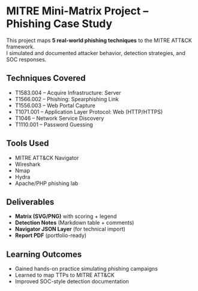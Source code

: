 # MITRE Mini-Matrix Project – Phishing Case Study

This project maps **5 real-world phishing techniques** to the MITRE ATT&CK framework.  
I simulated and documented attacker behavior, detection strategies, and SOC responses.

## Techniques Covered
- T1583.004 – Acquire Infrastructure: Server
- T1566.002 – Phishing: Spearphishing Link
- T1556.003 – Web Portal Capture
- T1071.001 – Application Layer Protocol: Web (HTTP/HTTPS)
- T1046 – Network Service Discovery
- T1110.001 – Password Guessing

## Tools Used
- MITRE ATT&CK Navigator  
- Wireshark  
- Nmap  
- Hydra  
- Apache/PHP phishing lab  

##  Deliverables
- **Matrix (SVG/PNG)** with scoring + legend  
- **Detection Notes** (Markdown table + comments)  
- **Navigator JSON Layer** (for technical import)  
- **Report PDF** (portfolio-ready)  

##  Learning Outcomes
- Gained hands-on practice simulating phishing campaigns  
- Learned to map TTPs to MITRE ATT&CK  
- Improved SOC-style detection documentation  
